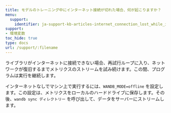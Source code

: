 ```yaml
---
title: モデルのトレーニング中にインターネット接続が切れた場合、何が起こりますか？
menu:
  support:
    identifier: ja-support-kb-articles-internet_connection_lost_while_im_training_model
support:
- 環境変数
toc_hide: true
type: docs
url: /support/:filename
---
```


ライブラリがインターネットに接続できない場合、再試行ループに入り、ネットワークが復旧するまでメトリクスのストリームを試み続けます。この間、プログラムは実行を継続します。

インターネットなしでマシン上で実行するには、`WANDB_MODE=offline` を設定します。この設定は、メトリクスをローカルのハードドライブに保存します。その後、`wandb sync ディレクトリー` を呼び出して、データをサーバーにストリームします。